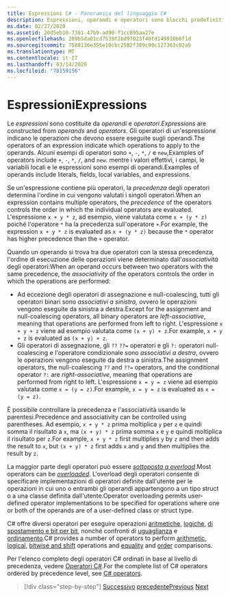 ```yaml
---
title: Espressioni C# - Panoramica del linguaggio C#
description: Espressioni, operandi e operatori sono blocchi predefiniti del linguaggio C#
ms.date: 02/27/2020
ms.assetid: 20d5eb10-7381-47b9-ad90-f1cc895aa27e
ms.openlocfilehash: 209b5da01cd7539f2bd97023f40fd149910b6f1d
ms.sourcegitcommit: 7588136e355e10cbc2582f389c90c127363c02a5
ms.translationtype: MT
ms.contentlocale: it-IT
ms.lasthandoff: 03/14/2020
ms.locfileid: "78159156"
---
```

# <a name="expressions"></a><span data-ttu-id="fcc76-103">Espressioni</span><span class="sxs-lookup"><span data-stu-id="fcc76-103">Expressions</span></span>

<span data-ttu-id="fcc76-104">Le *espressioni* sono costituite da *operandi* e *operatori*.</span><span class="sxs-lookup"><span data-stu-id="fcc76-104">*Expressions* are constructed from *operands* and *operators*.</span></span> <span data-ttu-id="fcc76-105">Gli operatori di un'espressione indicano le operazioni che devono essere eseguite sugli operandi.</span><span class="sxs-lookup"><span data-stu-id="fcc76-105">The operators of an expression indicate which operations to apply to the operands.</span></span> <span data-ttu-id="fcc76-106">Alcuni esempi di operatori sono `+`, `-`, `*`, `/` e `new`,</span><span class="sxs-lookup"><span data-stu-id="fcc76-106">Examples of operators include `+`, `-`, `*`, `/`, and `new`.</span></span> <span data-ttu-id="fcc76-107">mentre i valori effettivi, i campi, le variabili locali e le espressioni sono esempi di operandi.</span><span class="sxs-lookup"><span data-stu-id="fcc76-107">Examples of operands include literals, fields, local variables, and expressions.</span></span>

<span data-ttu-id="fcc76-108">Se un'espressione contiene più operatori, la *precedenza* degli operatori determina l'ordine in cui vengono valutati i singoli operatori.</span><span class="sxs-lookup"><span data-stu-id="fcc76-108">When an expression contains multiple operators, the *precedence* of the operators controls the order in which the individual operators are evaluated.</span></span> <span data-ttu-id="fcc76-109">L'espressione `x + y * z`, ad esempio, viene valutata come `x + (y * z)` poiché l'operatore `*` ha la precedenza sull'operatore `+`.</span><span class="sxs-lookup"><span data-stu-id="fcc76-109">For example, the expression `x + y * z` is evaluated as `x + (y * z)` because the `*` operator has higher precedence than the `+` operator.</span></span>

<span data-ttu-id="fcc76-110">Quando un operando si trova tra due operatori con la stessa precedenza, l'ordine di esecuzione delle operazioni viene determinato dall'*associatività* degli operatori:</span><span class="sxs-lookup"><span data-stu-id="fcc76-110">When an operand occurs between two operators with the same precedence, the *associativity* of the operators controls the order in which the operations are performed:</span></span>

* <span data-ttu-id="fcc76-111">Ad eccezione degli operatori di assegnazione e null-coalescing, tutti gli operatori binari sono *associativi a sinistra,* ovvero le operazioni vengono eseguite da sinistra a destra.</span><span class="sxs-lookup"><span data-stu-id="fcc76-111">Except for the assignment and null-coalescing operators, all binary operators are *left-associative*, meaning that operations are performed from left to right.</span></span> <span data-ttu-id="fcc76-112">L'espressione `x + y + z` viene ad esempio valutata come `(x + y) + z`.</span><span class="sxs-lookup"><span data-stu-id="fcc76-112">For example, `x + y + z` is evaluated as `(x + y) + z`.</span></span>
* <span data-ttu-id="fcc76-113">Gli operatori di assegnazione, gli `??` `??=` operatori e gli `?:` operatori null-coalescing e l'operatore condizionale sono *associativi a destra*, ovvero le operazioni vengono eseguite da destra a sinistra.</span><span class="sxs-lookup"><span data-stu-id="fcc76-113">The assignment operators, the null-coalescing `??` and `??=` operators, and the conditional operator `?:` are *right-associative*, meaning that operations are performed from right to left.</span></span> <span data-ttu-id="fcc76-114">L'espressione `x = y = z` viene ad esempio valutata come `x = (y = z)`.</span><span class="sxs-lookup"><span data-stu-id="fcc76-114">For example, `x = y = z` is evaluated as `x = (y = z)`.</span></span>

<span data-ttu-id="fcc76-115">È possibile controllare la precedenza e l'associatività usando le parentesi.</span><span class="sxs-lookup"><span data-stu-id="fcc76-115">Precedence and associativity can be controlled using parentheses.</span></span> <span data-ttu-id="fcc76-116">Ad esempio, `x + y * z` prima moltiplica `y` per `z` e quindi somma il risultato a `x`, ma `(x + y) * z` prima somma `x` e `y` e quindi moltiplica il risultato per `z`.</span><span class="sxs-lookup"><span data-stu-id="fcc76-116">For example, `x + y * z` first multiplies `y` by `z` and then adds the result to `x`, but `(x + y) * z` first adds `x` and `y` and then multiplies the result by `z`.</span></span>

<span data-ttu-id="fcc76-117">La maggior parte degli operatori può essere [*sottoposta a overload*](../language-reference/operators/operator-overloading.md).</span><span class="sxs-lookup"><span data-stu-id="fcc76-117">Most operators can be [*overloaded*](../language-reference/operators/operator-overloading.md).</span></span> <span data-ttu-id="fcc76-118">L'overload degli operatori consente di specificare implementazioni di operatori definite dall'utente per le operazioni in cui uno o entrambi gli operandi appartengono a un tipo struct o a una classe definita dall'utente.</span><span class="sxs-lookup"><span data-stu-id="fcc76-118">Operator overloading permits user-defined operator implementations to be specified for operations where one or both of the operands are of a user-defined class or struct type.</span></span>

<span data-ttu-id="fcc76-119">C# offre diversi operatori per eseguire operazioni [aritmetiche](../language-reference/operators/arithmetic-operators.md), [logiche](../language-reference/operators/boolean-logical-operators.md), [di spostamento e bit per bit](../language-reference/operators/bitwise-and-shift-operators.md), nonché confronti di [uguaglianza](../language-reference/operators/equality-operators.md) e [ordinamento](../language-reference/operators/comparison-operators.md).</span><span class="sxs-lookup"><span data-stu-id="fcc76-119">C# provides a number of operators to perform [arithmetic](../language-reference/operators/arithmetic-operators.md), [logical](../language-reference/operators/boolean-logical-operators.md), [bitwise and shift](../language-reference/operators/bitwise-and-shift-operators.md) operations and [equality](../language-reference/operators/equality-operators.md) and [order](../language-reference/operators/comparison-operators.md) comparisons.</span></span>

<span data-ttu-id="fcc76-120">Per l'elenco completo degli operatori C# ordinati in base al livello di precedenza, vedere [Operatori C#](../language-reference/operators/index.md).</span><span class="sxs-lookup"><span data-stu-id="fcc76-120">For the complete list of C# operators ordered by precedence level, see [C# operators](../language-reference/operators/index.md).</span></span>

> [!div class="step-by-step"]
> <span data-ttu-id="fcc76-121">[Successivo](types-and-variables.md)
> [precedente](statements.md)</span><span class="sxs-lookup"><span data-stu-id="fcc76-121">[Previous](types-and-variables.md)
[Next](statements.md)</span></span>
